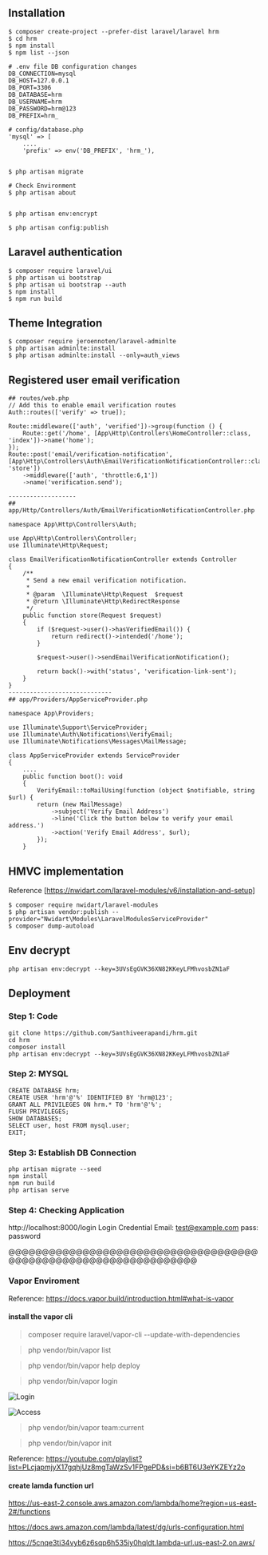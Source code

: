 ## Installation
```
$ composer create-project --prefer-dist laravel/laravel hrm
$ cd hrm
$ npm install
$ npm list --json

# .env file DB configuration changes
DB_CONNECTION=mysql
DB_HOST=127.0.0.1
DB_PORT=3306
DB_DATABASE=hrm
DB_USERNAME=hrm
DB_PASSWORD=hrm@123
DB_PREFIX=hrm_

# config/database.php
'mysql' => [
    ....
    'prefix' => env('DB_PREFIX', 'hrm_'),


$ php artisan migrate

# Check Environment
$ php artisan about


$ php artisan env:encrypt

$ php artisan config:publish
```
## Laravel authentication
```
$ composer require laravel/ui
$ php artisan ui bootstrap
$ php artisan ui bootstrap --auth
$ npm install
$ npm run build
```

## Theme Integration
```
$ composer require jeroennoten/laravel-adminlte
$ php artisan adminlte:install
$ php artisan adminlte:install --only=auth_views
```

## Registered user email verification
```
## routes/web.php
// Add this to enable email verification routes
Auth::routes(['verify' => true]);

Route::middleware(['auth', 'verified'])->group(function () {
    Route::get('/home', [App\Http\Controllers\HomeController::class, 'index'])->name('home');
});
Route::post('email/verification-notification', [App\Http\Controllers\Auth\EmailVerificationNotificationController::class, 'store'])
    ->middleware(['auth', 'throttle:6,1'])
    ->name('verification.send');

-------------------
## app/Http/Controllers/Auth/EmailVerificationNotificationController.php

namespace App\Http\Controllers\Auth;

use App\Http\Controllers\Controller;
use Illuminate\Http\Request;

class EmailVerificationNotificationController extends Controller
{
    /**
     * Send a new email verification notification.
     *
     * @param  \Illuminate\Http\Request  $request
     * @return \Illuminate\Http\RedirectResponse
     */
    public function store(Request $request)
    {
        if ($request->user()->hasVerifiedEmail()) {
            return redirect()->intended('/home');
        }

        $request->user()->sendEmailVerificationNotification();

        return back()->with('status', 'verification-link-sent');
    }
}
-----------------------------
## app/Providers/AppServiceProvider.php

namespace App\Providers;

use Illuminate\Support\ServiceProvider;
use Illuminate\Auth\Notifications\VerifyEmail;
use Illuminate\Notifications\Messages\MailMessage;

class AppServiceProvider extends ServiceProvider
{
    ....
    public function boot(): void
    {
        VerifyEmail::toMailUsing(function (object $notifiable, string $url) {
        return (new MailMessage)
            ->subject('Verify Email Address')
            ->line('Click the button below to verify your email address.')
            ->action('Verify Email Address', $url);
        });
    }

```

## HMVC implementation
Reference [https://nwidart.com/laravel-modules/v6/installation-and-setup]

```
$ composer require nwidart/laravel-modules
$ php artisan vendor:publish --provider="Nwidart\Modules\LaravelModulesServiceProvider"
$ composer dump-autoload
```

## Env decrypt
```
php artisan env:decrypt --key=3UVsEgGVK36XN82KKeyLFMhvosbZN1aF
```

## Deployment
### Step 1: Code 
```
git clone https://github.com/Santhiveerapandi/hrm.git
cd hrm
composer install
php artisan env:decrypt --key=3UVsEgGVK36XN82KKeyLFMhvosbZN1aF
```
### Step 2: MYSQL
```
CREATE DATABASE hrm;
CREATE USER 'hrm'@'%' IDENTIFIED BY 'hrm@123';
GRANT ALL PRIVILEGES ON hrm.* TO 'hrm'@'%';
FLUSH PRIVILEGES;
SHOW DATABASES;
SELECT user, host FROM mysql.user;
EXIT;
```
### Step 3: Establish DB Connection
```
php artisan migrate --seed
npm install
npm run build
php artisan serve
```
### Step 4: Checking Application
http://localhost:8000/login
Login Credential
Email: test@example.com
pass:  password

@@@@@@@@@@@@@@@@@@@@@@@@@@@@@@@@@@@@@@@@@@@@@@@@@@@@@@@@@@@@@@@@@

### Vapor Enviroment
Reference: https://docs.vapor.build/introduction.html#what-is-vapor

#### install the vapor cli
> composer require laravel/vapor-cli --update-with-dependencies

> php vendor/bin/vapor list

> php vendor/bin/vapor help deploy

> php vendor/bin/vapor login

![Login](image.png)

![Access](image-1.png)

> php vendor/bin/vapor team:current

> php vendor/bin/vapor init

Reference: https://youtube.com/playlist?list=PLcjapmjyX17gqhjUz8mgTaWzSv1FPgePD&si=b6BT6U3eYKZEYz2o

#### create lamda function url
https://us-east-2.console.aws.amazon.com/lambda/home?region=us-east-2#/functions

https://docs.aws.amazon.com/lambda/latest/dg/urls-configuration.html

https://5cnqe3ti34vyb6z6sqp6h535iy0hqldt.lambda-url.us-east-2.on.aws/